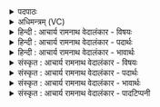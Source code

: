 <details><summary>पदपाठः</summary>

नृ꣡भिः꣢꣯। ये꣣मानः꣢। ह꣣र्यतः꣢। वि꣣चक्षणः꣢। वि꣣। चक्षणः꣢। रा꣡जा꣢꣯। दे꣣वः꣢। स꣣मुद्र्यः꣢। स꣢म्। उद्र्यः꣢। ८५८।
</details>

<details><summary>अधिमन्त्रम् (VC)</summary>

- पवमानः सोमः
- सप्तर्षयः
- द्विपदा विराट्
- पञ्चमः
</details>

<details><summary>हिन्दी : आचार्य रामनाथ वेदालंकार - विषयः</summary>

अगले मन्त्र में पुनः उसी विषय का वर्णन है।
</details>

<details><summary>हिन्दी : आचार्य रामनाथ वेदालंकार - पदार्थः</summary>

पदार्थान्वयभाषाः -  (नृभिः) नेता गुरुजनों से (येमाणः) नियन्त्रण में रखा जाता हुआ, (हर्यतः) प्रिय, (राजा) तेज से देदीप्यमान, (समुद्र्यः) ब्रह्मचर्याश्रमरूप समुद्र में निवास करता हुआ ब्रह्मचारी (देवः) दिव्य गुणों से युक्त,और (विचक्षणः) विद्वान् हो जाता है ॥३॥
</details>

<details><summary>हिन्दी : आचार्य रामनाथ वेदालंकार - भावार्थः</summary>

भावार्थभाषाः -  गुरुकुल में गुरुजनों के सान्निध्य में निवास करता हुआ ब्रह्मचारी विद्वान् और सदाचारी होकर स्नातक बनता है ॥३॥
</details>

<details><summary>संस्कृत : आचार्य रामनाथ वेदालंकार - विषयः</summary>

अथ पुनरपि तमेव विषयमाह।
</details>

<details><summary>संस्कृत : आचार्य रामनाथ वेदालंकार - पदार्थः</summary>

पदार्थान्वयभाषाः -  (नृभिः) नेतृभिः गुरुजनैः (येमाणः) नियम्यमानः, (हर्यतः) प्रियः, (राजा) तेजसा राजमानः, (समुद्र्यः) ब्रह्मचर्याश्रमरूपे समुद्रे निवसन् ब्रह्मचारी (देवः) दिव्यगुणयुक्तः, (विचक्षणः) विद्वांश्च भवतीति शेषः ॥३॥
</details>

<details><summary>संस्कृत : आचार्य रामनाथ वेदालंकार - भावार्थः</summary>

भावार्थभाषाः -  गुरुकुले गुरुजनानां सान्निध्ये वसन् ब्रह्मचारी विद्वान् सदाचारी च भूत्वा स्नातको जायते ॥३॥
</details>

<details><summary>संस्कृत : आचार्य रामनाथ वेदालंकार - पादटिप्पनी</summary>

टिप्पणी:   १. ऋ० ९।१०७।१६,‘येमा॒नो’ इति ‘स॑मुद्रि॑यः’ इति च पाठः।
</details>